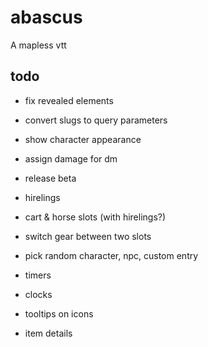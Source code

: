 # abascus

A mapless vtt

## todo

- fix revealed elements
- convert slugs to query parameters
- show character appearance 
- assign damage for dm

- release beta

- hirelings
- cart & horse slots (with hirelings?)
- switch gear between two slots
- pick random character, npc, custom entry
- timers
- clocks
- tooltips on icons
- item details
